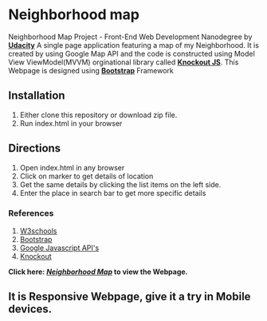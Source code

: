 # Neighborhood map
Neighborhood Map Project -  Front-End Web Development Nanodegree by **[Udacity](https://in.udacity.com/)**
A single page application featuring a map of my Neighborhood. It is created by using Google Map API and the code is constructed using Model View ViewModel(MVVM) orginational library called **[Knockout JS](http://knockoutjs.com/)**. This Webpage is designed using **[Bootstrap](http://getbootstrap.com/)** Framework
## Installation
1. Either clone this repository or download zip file. 
2. Run index.html in your browser
## Directions
1. Open index.html in any browser
2. Click on marker to get details of location
3. Get the same details by clicking the list items on the left side.
4. Enter the place in search bar to get more specific details
### References
1. [W3schools](https://www.w3schools.com/)
2. [Bootstrap](http://getbootstrap.com/)
3. [Google Javascript API's](https://developers.google.com/maps/documentation/javascript/)
4. [Knockout](http://knockoutjs.com/documentation/introduction.html)

**Click here: _[Neighborhood Map](https://shaikabbas051.github.io/Neighborhood-Map/)_ to view the Webpage.** 
## It is Responsive Webpage, give it a try in Mobile devices.